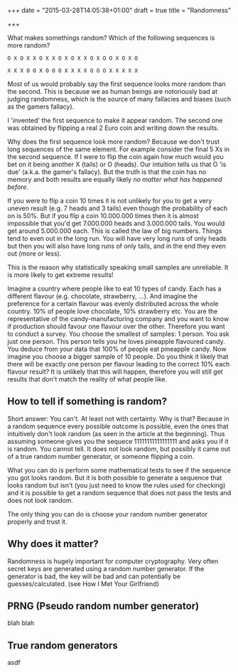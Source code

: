 +++
date = "2015-03-28T14:05:38+01:00"
draft = true
title = "Randomness"

+++

What makes somethings random? Which of the following sequences is more random?

```
O X O X X O X X O X O X X O X O O X O X O
```

```
X X X O O X O O O X X X X O O O X X X X X
```

Most of us would probably say the first sequence looks more random than the
second. This is because we as human beings are notoriously bad at judging
randomness, which is the source of many fallacies and biases (such as the
gamers fallacy).

I 'invented' the first sequence to make it appear random. The second one was
obtained by flipping a real 2 Euro coin and writing down the results.

Why does the first sequence look more random? Because we don't trust long
sequences of the same element. For example consider the final 5 Xs in the
second sequence. If I were to flip the coin again how much would you bet on it
being another X (tails) or O (heads). Our intuition tells us that O 'is due'
(a.k.a. the gamer's fallacy). But the truth is that the coin has no memory and
both results are equally likely *no matter what has happened before*.

If you were to flip a coin 10 times it is not unlikely for you to get a very
uneven result (e.g. 7 heads and 3 tails) even though the probability of each on
is 50%. But if you flip a coin 10.000.000 times then it is almost impossible
that you'd get 7.000.000 heads and 3.000.000 tails. You would get around
5.000.000 each. This is called the law of big numbers. Things tend to even out
in the long run. You will have very long runs of only heads but then you will
also have long runs of only tails, and in the end they even out (more or less).

This is the reason why statistically speaking small samples are unreliable. It
is more likely to get extreme results!

Imagine a country where people like to eat 10 types of candy. Each has a
different flavour (e.g. chocolate, strawberry, ...). And imagine the preference
for a certain flavour was evenly distributed across the whole country. 10% of
people love chocolate, 10% strawberry etc. You are the representative of the
candy-manufacturing company and you want to know if production should favour
one flavour over the other. Therefore you want to conduct a survey. You choose
the smallest of samples: 1 person. You ask just one person. This person tells
you he loves pineapple flavoured candy. You deduce from your data that 100% of
people eat pineapple candy. Now imagine you choose a bigger sample of 10
people. Do you think it likely that there will be exactly one person per
flavour leading to the correct 10% each flavour result? It is unlikely that
this will happen, therefore you will still get results that don't match the
reality of what people like.

## How to tell if something is random?

Short answer: You can't. At least not with certainty. Why is that? Because in a
random sequence every possible outcome is possible, even the ones that
intuitively don't look random (as seen in the article at the beginning). Thus
assuming someone gives you the sequece 11111111111111111 and asks you if it is
random. You cannot tell. It does not look random, but possibly it came out of a
true random number generator, or someone flipping a coin. 

What you can do is perform some mathematical tests to see if the sequence you
got looks random. But it is both possible to generate a sequence that looks
random but isn't (you just need to know the rules used for checking) and it is
possible to get a random sequence that does not pass the tests and does not
look random.

The only thing you can do is choose your random number generator properly and
trust it.

## Why does it matter?

Randomness is hugely important for computer cryptography. Very often secret
keys are generated using a random number generator. If the generator is bad,
the key will be bad and can potentially be guesses/calculated. (see How I Met
Your Girlfriend)

## PRNG (Pseudo random number generator)

blah blah

## True random generators

asdf
